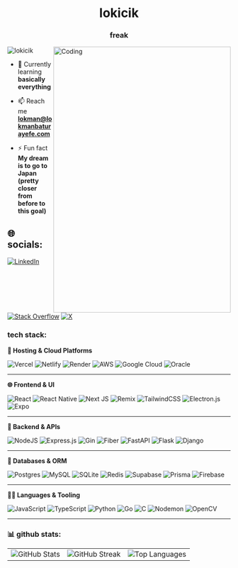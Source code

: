 <h1 align="center">lokicik</h1>
<h3 align="center">freak</h3>
<img align="right" alt="Coding" width="400" height="600" src="https://github.com/lokicik/lokicik/blob/main/robo.gif">
<p align="left"> <img src="https://komarev.com/ghpvc/?username=lokicik&label=Profile%20views&color=0e75b6&style=flat" alt="lokicik" /> </p>


- 🌱 Currently learning **basically everything**

- 📫 Reach me **lokman@lokmanbaturayefe.com**

- ⚡ Fun fact **My dream is to go to Japan (pretty closer from before to this goal)**
               

## 🌐 socials:
[![LinkedIn](https://img.shields.io/badge/LinkedIn-%230077B5.svg?logo=linkedin&logoColor=white)](https://www.linkedin.com/in/lokmanefe) [![Stack Overflow](https://img.shields.io/badge/-Stackoverflow-FE7A16?logo=stack-overflow&logoColor=white)](https://stackoverflow.com/users/lokicik) [![X](https://img.shields.io/badge/X-black.svg?logo=X&logoColor=white)](https://x.com/lokicikai) 

<h3 align="left">tech stack:</h3>
<p align="left">

**🚀 Hosting & Cloud Platforms**

![Vercel](https://img.shields.io/badge/vercel-%23000000.svg?style=for-the-badge&logo=vercel&logoColor=white)
![Netlify](https://img.shields.io/badge/netlify-%23000000.svg?style=for-the-badge&logo=netlify&logoColor=#00C7B7)
![Render](https://img.shields.io/badge/Render-%2346E3B7.svg?style=for-the-badge&logo=render&logoColor=white)
![AWS](https://img.shields.io/badge/AWS-%23FF9900.svg?style=for-the-badge&logo=amazon-aws&logoColor=white)
![Google Cloud](https://img.shields.io/badge/GoogleCloud-%234285F4.svg?style=for-the-badge&logo=google-cloud&logoColor=white)
![Oracle](https://img.shields.io/badge/Oracle-F80000?style=for-the-badge&logo=oracle&logoColor=white)

---

**🌐 Frontend & UI**

![React](https://img.shields.io/badge/react-%2320232a.svg?style=for-the-badge&logo=react&logoColor=%2361DAFB)
![React Native](https://img.shields.io/badge/react_native-%2320232a.svg?style=for-the-badge&logo=react&logoColor=%2361DAFB)
![Next JS](https://img.shields.io/badge/Next-black?style=for-the-badge&logo=next.js&logoColor=white)
![Remix](https://img.shields.io/badge/remix-%23000.svg?style=for-the-badge&logo=remix&logoColor=white)
![TailwindCSS](https://img.shields.io/badge/tailwindcss-%2338B2AC.svg?style=for-the-badge&logo=tailwind-css&logoColor=white)
![Electron.js](https://img.shields.io/badge/Electron-191970?style=for-the-badge&logo=Electron&logoColor=white)
![Expo](https://img.shields.io/badge/expo-1C1E24?style=for-the-badge&logo=expo&logoColor=#D04A37)

---

**🧰 Backend & APIs**

![NodeJS](https://img.shields.io/badge/node.js-6DA55F?style=for-the-badge&logo=node.js&logoColor=white)
![Express.js](https://img.shields.io/badge/express.js-%23404d59.svg?style=for-the-badge&logo=express&logoColor=%2361DAFB)
![Gin](https://img.shields.io/badge/gin-%23000000.svg?style=for-the-badge&logo=go&logoColor=white)
![Fiber](https://img.shields.io/badge/fiber-%2300969F.svg?style=for-the-badge&logo=fiber&logoColor=white)
![FastAPI](https://img.shields.io/badge/FastAPI-005571?style=for-the-badge&logo=fastapi)
![Flask](https://img.shields.io/badge/flask-%23000.svg?style=for-the-badge&logo=flask&logoColor=white)
![Django](https://img.shields.io/badge/django-%23092E20.svg?style=for-the-badge&logo=django&logoColor=white)

---

**💾 Databases & ORM**

![Postgres](https://img.shields.io/badge/postgres-%23316192.svg?style=for-the-badge&logo=postgresql&logoColor=white)
![MySQL](https://img.shields.io/badge/mysql-4479A1.svg?style=for-the-badge&logo=mysql&logoColor=white)
![SQLite](https://img.shields.io/badge/sqlite-%2307405e.svg?style=for-the-badge&logo=sqlite&logoColor=white)
![Redis](https://img.shields.io/badge/redis-%23DD0031.svg?style=for-the-badge&logo=redis&logoColor=white)
![Supabase](https://img.shields.io/badge/Supabase-3ECF8E?style=for-the-badge&logo=supabase&logoColor=white)
![Prisma](https://img.shields.io/badge/Prisma-3982CE?style=for-the-badge&logo=Prisma&logoColor=white)
![Firebase](https://img.shields.io/badge/firebase-a08021?style=for-the-badge&logo=firebase&logoColor=ffcd34)

---

**🧑‍💻 Languages & Tooling**

![JavaScript](https://img.shields.io/badge/javascript-%23323330.svg?style=for-the-badge&logo=javascript&logoColor=%23F7DF1E)
![TypeScript](https://img.shields.io/badge/typescript-%23007ACC.svg?style=for-the-badge&logo=typescript&logoColor=white)
![Python](https://img.shields.io/badge/python-3670A0?style=for-the-badge&logo=python&logoColor=ffdd54)
![Go](https://img.shields.io/badge/go-%2300ADD8.svg?style=for-the-badge&logo=go&logoColor=white)
![C](https://img.shields.io/badge/c-%2300599C.svg?style=for-the-badge&logo=c&logoColor=white)
![Nodemon](https://img.shields.io/badge/NODEMON-%23323330.svg?style=for-the-badge&logo=nodemon&logoColor=%BBDEAD)
![OpenCV](https://img.shields.io/badge/opencv-%23white.svg?style=for-the-badge&logo=opencv&logoColor=white)

---

</p>


<h3 align="left">📊 github stats:</h3>
<table>
  <tr>
    <td><img src="https://github-readme-stats.vercel.app/api?username=lokicik&theme=tokyonight&hide_border=true&include_all_commits=true&count_private=true" alt="GitHub Stats" /></td>
    <td><img src="https://nirzak-streak-stats.vercel.app/?user=lokicik&theme=tokyonight&hide_border=true" alt="GitHub Streak" /></td>
<td><img src="https://github-readme-stats.vercel.app/api/top-langs/?username=lokicik&theme=tokyonight&hide_border=true&layout=compact&hide=jupyter%20notebook" alt="Top Languages" /></td>  </tr>
</table>


